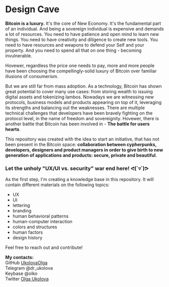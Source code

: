 # Design Cave
**Bitcoin is a luxury.** It's the core of New Economy. It's the fundamental part of an individual. 
And being a sovereign individual is expensive and demands a lot of resources.
You need to have patience and open mind to learn new things. You need to have creativity and diligence to create new tools. 
You need to have resources and weapons to defend your Self and your property. And you need to spend all that on one thing - 
becoming invulnerable. 

Hovewer, regardless the price one needs to pay, more and more people have been choosing the compellingly-solid luxury of Bitcoin 
over familiar illusions of consumerism. 

But we are still far from mass adoption.
As a technology, Bitcoin has shown great potential to cover many use cases: from storing wealth to issuing digital assets 
and tokenizing lambos. 
Nowadays we are witnessing new protocols, business models and products appearing on top of it, leveraging its strengths and balancing out 
the weaknesses.
There are multiple technical challenges that developers have been bravely fighting on the protocol level, 
in the name of freedom and sovereignity.
Hovewer, there is another battle that Bitcoin has been involved in - **The battle for users hearts**. 

This repository was created with the idea to start an initiative, that has not been present in the Bitcoin space: 
**collaboration between cypherpunks, developers, designers and product managers in order to give birth to new generation of applications 
and products: secure, private and beautiful**.

### Let the unholy "UX/UI vs. security" war end here! ᕙ(`▿´)ᕗ

As the first step, I'm creating a knowledge base in this repository. It will contain different materials on the following topics:
* UX
* UI
* lettering
* branding
* human behavioral patterns
* human-computer interaction
* colors and structures 
* human factors
* design history

Feel free to reach out and contribute!


**My contacts:** <br>
GitHub [UkolovaOlga](https://github.com/UkolovaOlga) <br>
Telegram @dr_ukolova <br>
Keybase @olko <br>
Twitter [Olga Ukolova](https://twitter.com/OlUkolova)
